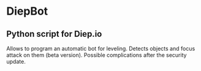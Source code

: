 # DiepBot

## Python script for Diep.io

Allows to program an automatic bot for leveling. Detects objects and focus attack on them (beta version).
Possible complications after the security update.